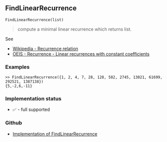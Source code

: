 ## FindLinearRecurrence

```
FindLinearRecurrence(list)
```

> compute a minimal linear recurrence which returns list.

See
* [Wikipedia - Recurrence relation](https://en.wikipedia.org/wiki/Recurrence_relation)
* [OEIS - Recurrence - Linear recurrences with constant coefficients](http://oeis.org/wiki/Recurrence#Linear_recurrences_with_constant_coefficients)

### Examples
 
```
>> FindLinearRecurrence({1, 2, 4, 7, 28, 128, 582, 2745, 13021, 61699, 292521, 1387138}) 
{5,-2,6,-11}
```

### Implementation status

* &#x2705; - full supported

### Github

* [Implementation of FindLinearRecurrence](https://github.com/axkr/symja_android_library/blob/master/symja_android_library/matheclipse-core/src/main/java/org/matheclipse/core/builtin/NumberTheory.java#L2669) 
